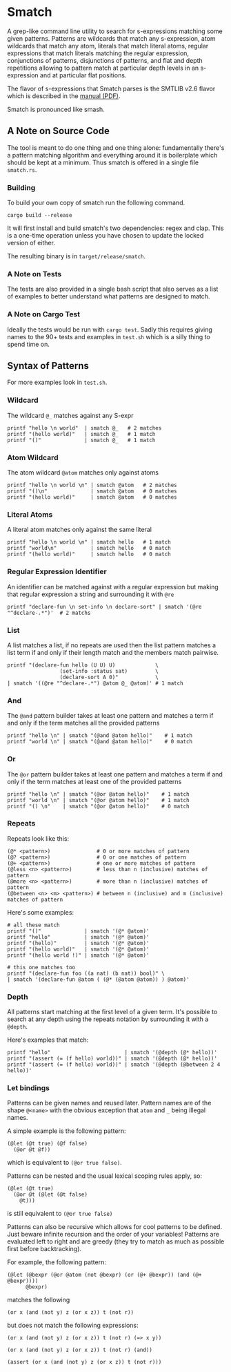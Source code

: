 # Smatch

A grep-like command line utility to search for s-expressions matching some given patterns.
Patterns are wildcards that match any s-expression,
atom wildcards that match any atom,
literals that match literal atoms,
regular expressions that match literals matching the regular expression,
conjunctions of patterns,
disjunctions of patterns,
and flat and depth repetitions allowing to pattern match at particular depth levels in an
s-expression and at particular flat positions.

The flavor of s-expressions that Smatch parses is the SMTLIB v2.6 flavor which is described in the
[manual (PDF)](https://smt-lib.org/papers/smt-lib-reference-v2.6-r2021-05-12.pdf).

Smatch is pronounced like smash.

## A Note on Source Code

The tool is meant to do one thing and one thing alone:
fundamentally there's a pattern matching algorithm and everything around it is boilerplate which
should be kept at a minimum.
Thus smatch is offered in a single file `smatch.rs`.

### Building

To build your own copy of smatch run the following command.

```
cargo build --release
```

It will first install and build smatch's two dependencies: regex and clap.
This is a one-time operation unless you have chosen to update the locked version of either.

The resulting binary is in `target/release/smatch`.

### A Note on Tests

The tests are also provided in a single bash script that also serves as a list of examples to better
understand what patterns are designed to match.

### A Note on Cargo Test

Ideally the tests would be run with `cargo test`.
Sadly this requires giving names to the 90+ tests and examples in `test.sh` which is a silly thing
to spend time on.

## Syntax of Patterns

For more examples look in `test.sh`.

### Wildcard

The wildcard `@_` matches against any S-expr

```
printf "hello \n world"  | smatch @_   # 2 matches
printf "(hello world)"   | smatch @_   # 1 match
printf "()"              | smatch @_   # 1 match
```

### Atom Wildcard

The atom wildcard `@atom` matches only against atoms

```
printf "hello \n world \n" | smatch @atom   # 2 matches
printf "()\n"              | smatch @atom   # 0 matches
printf "(hello world)"     | smatch @atom   # 0 matches
```

### Literal Atoms

A literal atom matches only against the same literal

```
printf "hello \n world \n" | smatch hello   # 1 match
printf "world\n"           | smatch hello   # 0 match
printf "(hello world)"     | smatch hello   # 0 match
```

### Regular Expression Identifier

An identifier can be matched against with a regular expression but making that regular expression a
string and surrounding it with `@re`

```
printf "declare-fun \n set-info \n declare-sort" | smatch '(@re "^declare-.*")'  # 2 matchs
```

### List

A list matches a list, if no repeats are used then the list pattern matches a list term if and only
if their length match and the members match pairwise.

```
printf "(declare-fun hello (U U) U)             \
                 (set-info :status sat)         \
                 (declare-sort A 0)"            \
| smatch '((@re "^declare-.*") @atom @_ @atom)' # 1 match
```

### And

The `@and` pattern builder takes at least one pattern and matches a term if and only if the term
matches all the provided patterns

```
printf "hello \n" | smatch "(@and @atom hello)"    # 1 match
printf "world \n" | smatch "(@and @atom hello)"    # 0 match
```

### Or

The `@or` pattern builder takes at least one pattern and matches a term if and only if the term
matches at least one of the provided patterns

```
printf "hello \n" | smatch "(@or @atom hello)"    # 1 match
printf "world \n" | smatch "(@or @atom hello)"    # 1 match
printf "() \n"    | smatch "(@or @atom hello)"    # 0 match
```

### Repeats

Repeats look like this:

```
(@* <pattern>)               # 0 or more matches of pattern
(@? <pattern>)               # 0 or one matches of pattern
(@+ <pattern>)               # one or more matches of pattern
(@less <n> <pattern>)        # less than n (inclusive) matches of pattern
(@more <n> <pattern>)        # more than n (inclusive) matches of pattern
(@between <n> <m> <pattern>) # between n (inclusive) and m (inclusive) matches of pattern
```

Here's some examples:

```
# all these match
printf "()"              | smatch '(@* @atom)'
printf "hello"           | smatch '(@* @atom)'
printf "(hello)"         | smatch '(@* @atom)'
printf "(hello world)"   | smatch '(@* @atom)'
printf "(hello world !)" | smatch '(@* @atom)'

# this one matches too
printf "(declare-fun foo ((a nat) (b nat)) bool)" \
| smatch '(declare-fun @atom ( (@* (@atom @atom)) ) @atom)'
```

### Depth

All patterns start matching at the first level of a given term.
It's possible to search at any depth using the repeats notation by surrounding it with a `@depth`.

Here's examples that match:

```
printf "hello"                        | smatch '(@depth (@* hello))'
printf "(assert (= (f hello) world))" | smatch '(@depth (@* hello))'
printf "(assert (= (f hello) world))" | smatch '(@depth (@between 2 4 hello))'
```

### Let bindings

Patterns can be given names and reused later.
Pattern names are of the shape `@<name>` with the obvious exception that `atom` and `_` being illegal names.

A simple example is the following pattern:

```
(@let (@t true) (@f false)
  (@or @t @f))
```

which is equivalent to `(@or true false)`.

Patterns can be nested and the usual lexical scoping rules apply, so:

```
(@let (@t true)
  (@or @t (@let (@t false)
    @t)))
```

is still equivalent to `(@or true false)`

Patterns can also be recursive which allows for cool patterns to be defined.
Just beware infinite recursion and the order of your variables!
Patterns are evaluated left to right and are greedy (they try to match as much as possible first before backtracking).

For example, the following pattern:

```
(@let (@bexpr (@or @atom (not @bexpr) (or (@+ @bexpr)) (and (@+ @bexpr))))
      @bexpr)
```

matches the following

```
(or x (and (not y) z (or x z)) t (not r))
```

but does not match the following expressions:

```
(or x (and (not y) z (or x z)) t (not r) (=> x y))
```

```
(or x (and (not y) z (or x z)) t (not r) (and))
```

```
(assert (or x (and (not y) z (or x z)) t (not r)))
```
